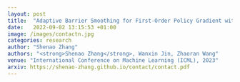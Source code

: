 ```yaml
---
layout: post
title:  "Adaptive Barrier Smoothing for First-Order Policy Gradient with Contact Dynamics"
date:   2022-09-02 13:15:53 +01:00
image: /images/contactn.jpg
categories: research
author: "Shenao Zhang"
authors: "<strong>Shenao Zhang</strong>, Wanxin Jin, Zhaoran Wang"
venue: "International Conference on Machine Learning (ICML), 2023"
arxiv: https://shenao-zhang.github.io/contact/contact.pdf
---
```

